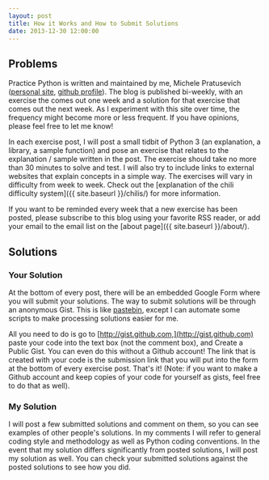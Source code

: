```yaml
---
layout: post
title: How it Works and How to Submit Solutions
date: 2013-12-30 12:00:00
---
```


## Problems

Practice Python is written and maintained by me, Michele Pratusevich ([personal site](http://mprat.org), [github profile](http://github.com/mprat)). The blog is published bi-weekly, with an exercise the comes out one week and a solution for that exercise that comes out the next week. As I experiment with this site over time, the frequency might become more or less frequent. If you have opinions, please feel free to let me know!

In each exercise post, I will post a small tidbit of Python 3 (an explanation, a library, a sample function) and pose an exercise that relates to the explanation / sample written in the post. The exercise should take no more than 30 minutes to solve and test. I will also try to include links to external websites that explain concepts in a simple way. The exercises will vary in difficulty from week to week. Check out the [explanation of the chili difficulty system]({{ site.baseurl }}/chilis/) for more information.

If you want to be reminded every week that a new exercise has been posted, please subscribe to this blog using your favorite RSS reader, or add your email to the email list on the [about page]({{ site.baseurl }}/about/).

## Solutions

### Your Solution

At the bottom of every post, there will be an embedded Google Form where you will submit your solutions. The way to submit solutions will be through an anonymous Gist. This is like [pastebin](http://pastebin.com/), except I can automate some scripts to make processing solutions easier for me.

All you need to do is go to [http://gist.github.com,](http://gist.github.com) paste your code into the text box (not the comment box), and Create a Public Gist. You can even do this without a Github account! The link that is created with your code is the submission link that you will put into the form at the bottom of every exercise post. That's it! (Note: if you want to make a Github account and keep copies of your code for yourself as gists, feel free to do that as well).

### My Solution

I will post a few submitted solutions and comment on them, so you can see examples of other people's solutions. In my comments I will refer to general coding style and methodology as well as Python coding conventions. In the event that my solution differs significantly from posted solutions, I will post my solution as well. You can check your submitted solutions against the posted solutions to see how you did.
